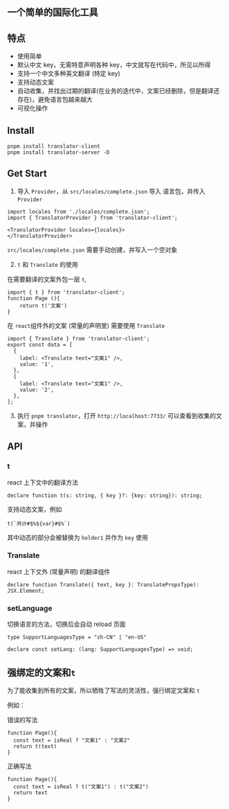 ## 一个简单的国际化工具

## 特点

- 使用简单
- 默认中文 key，无需特意声明各种 key，中文就写在代码中，所见以所得
- 支持一个中文多种英文翻译 (特定 key)
- 支持动态文案
- 自动收集，并找出过期的翻译(在业务的迭代中，文案已经删除，但是翻译还存在)，避免语言包越来越大
- 可视化操作

## Install

```shell
pnpm install translator-client
pnpm install translator-server -D
```

## Get Start

1. 导入 `Provider`，从 `src/locales/complete.json` 导入 语言包，并传入 `Provider`

```tsx
import locales from './locales/complete.json';
import { TranslatorProvider } from 'translator-client';

<TranslatorProvider locales={locales}>
</TranslatorProvider>

```

`src/locales/complete.json` 需要手动创建，并写入一个空对象

2. `t` 和 `Translate` 的使用

在需要翻译的文案外包一层 `t`,

```tsx
import { t } from 'translator-client';
function Page (){
    return t('文案')
}
```

在 `react`组件外的文案 (常量的声明里) 需要使用 `Translate`

```tsx
import { Translate } from 'translator-client';
export const data = [
  {
    label: <Translate text="文案1" />,
    value: '1',
  },
  {
    label: <Translate text="文案1" />,
    value: '2',
  },
];
```

3. 执行 `pnpm translator`，打开 `http://localhost:7733/` 可以查看到收集的文案，并操作

## API

### t

react 上下文中的翻译方法

```tsx
declare function t(s: string, { key }?: {key: string}): string;
```

支持动态文案，例如

```tsx
t(`共计#$%${var}#$%`)
```

其中动态的部分会被替换为 `holder1` 并作为 `key` 使用

### Translate

react 上下文外 (常量声明) 的翻译组件

```tsx
declare function Translate({ text, key }: TranslatePropsType): JSX.Element;
```

### setLanguage

切换语言的方法，切换后会自动 reload 页面

```tsx
type SupportLanguagesType = "zh-CN" | "en-US"

declare const setLang: (lang: SupportLanguagesType) => void;
```

## 强绑定的文案和`t`

为了能收集到所有的文案，所以牺牲了写法的灵活性，强行绑定文案和 `t`

例如：

错误的写法

```tsx
function Page(){
  const text = isReal ? "文案1" : "文案2"
  return t(text)
}
```

正确写法

```tsx
function Page(){
  const text = isReal ? t("文案1") : t("文案2")
  return text
}
```
